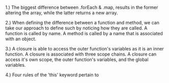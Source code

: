 1.) The biggest difference between .forEach & .map, results in the former altering the array, while the latter returns a new array.

2.) When defining the difference between a function and method, we can take our approach to define such by noticing how they are called. A function is called by name. A method is called by a name that is associated with an object. 

3.) A closure is able to access the outer function's variables as it is an inner function. A closure is associated with three scope chains. A closure can access it's own scope, the outer function's variables, and the global variables. 

4.) Four rules of the 'this' keyword pertain to 


